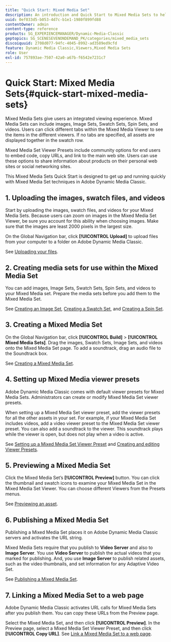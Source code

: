 ```yaml
---
title: "Quick Start: Mixed Media Set"
description: An introduction and Quick Start to Mixed Media Sets to help you get up and running quickly.
uuid: 0ef033d5-b053-4d7c-b1e1-1980f899fd88
contentOwner: admin
content-type: reference
products: SG_EXPERIENCEMANAGER/Dynamic-Media-Classic
geptopics: SG_SCENESEVENONDEMAND_PK/categories/mixed_media_sets
discoiquuid: 2708d077-94fc-4045-8992-ad3589ed9cfd
feature: Dynamic Media Classic,Viewers,Mixed Media Sets
role: User
exl-id: 757893ae-7507-42a0-a67b-f6542e7231c7
---
```

# Quick Start: Mixed Media Sets{#quick-start-mixed-media-sets}

 Mixed Media Sets give users an integrated viewing experience. Mixed Media Sets can include images, Image Sets, Swatch Sets, Spin Sets, and videos. Users can click different tabs within the Mixed Media Viewer to see the items in the different viewers. If no tabs are specified, all assets are displayed together in the swatch row.

Mixed Media Set Viewer Presets include community options for end users to embed code, copy URLs, and link to the main web site. Users can use these options to share information about products on their personal web sites or social networking sites.

This Mixed Media Sets Quick Start is designed to get up and running quickly with Mixed Media Set techniques in Adobe Dynamic Media Classic.

## 1. Uploading the images, swatch files, and videos

Start by uploading the images, swatch files, and videos for your Mixed Media Sets. Because users can zoom on images in the Mixed Media Set Viewer, be sure you account for this ability when choosing images. Make sure that the images are least 2000 pixels in the largest size.

On the Global Navigation bar, click **[!UICONTROL Upload]** to upload files from your computer to a folder on Adobe Dynamic Media Classic.

See [Uploading your files](uploading-files.md#uploading-your-files).

## 2. Creating media sets for use within the Mixed Media Set

You can add images, Image Sets, Swatch Sets, Spin Sets, and videos to your Mixed Media set. Prepare the media sets before you add them to the Mixed Media Set.

See [Creating an Image Set](creating-image-set.md#creating-an-image-set), [Creating a Swatch Set](creating-swatch-set.md#creating-a-swatch-set), and [Creating a Spin Set](creating-spin-set.md#creating-a-spin-set).

## 3. Creating a Mixed Media Set

On the Global Navigation bar, click **[!UICONTROL Build]** > **[!UICONTROL Mixed Media Sets]**. Drag the images, Swatch Sets, Image Sets, and videos onto the Mixed Media Set page. To add a soundtrack, drag an audio file to the Soundtrack box.

See [Creating a Mixed Media Set](creating-mixed-media-set.md#creating-a-mixed-media-set).

## 4. Setting up Mixed Media viewer presets

Adobe Dynamic Media Classic comes with default viewer presets for Mixed Media Sets. Administrators can create or modify Mixed Media Set viewer presets.

When setting up a Mixed Media Set viewer preset, add the viewer presets for all the other assets in your set. For example, if your Mixed Media Set includes videos, add a video viewer preset to the Mixed Media Set viewer preset. You can also add a soundtrack to the viewer. This soundtrack plays while the viewer is open, but does not play when a video is active.

See [Setting up a Mixed Media Set Viewer Preset](setting-mixed-media-set-viewer.md#setting-up-a-mixed-media-set-viewer-preset) and [Creating and editing Viewer Presets](application-setup.md#adding-and-editing-viewer-presets).

## 5. Previewing a Mixed Media Set

Click the Mixed Media Set’s **[!UICONTROL Preview]** button. You can click the thumbnail and swatch icons to examine your Mixed Media Set in the Mixed Media Set Viewer. You can choose different Viewers from the Presets menus.

See [Previewing an asset](previewing-asset.md#previewing-an-asset).

## 6. Publishing a Mixed Media Set

Publishing a Mixed Media Set places it on Adobe Dynamic Media Classic servers and activates the URL string.

Mixed Media Sets require that you publish to **Video Server** and also to **Image Server**. You use **Video Server** to publish the actual videos that you marked for publishing. And, you use **Image Server** to publish related assets, such as the video thumbnails, and set information for any Adaptive Video Set.

See [Publishing a Mixed Media Set](publishing-mixed-media-set.md#publishing-a-mixed-media-set).

## 7. Linking a Mixed Media Set to a web page

Adobe Dynamic Media Classic activates URL calls for Mixed Media Sets after you publish them. You can copy these URLs from the Preview page.

Select the Mixed Media Set, and then click **[!UICONTROL Preview]**. In the Preview page, select a Mixed Media Set Viewer Preset, and then click **[!UICONTROL Copy URL]**. See [Link a Mixed Media Set to a web page](linking-mixed-media-set-web.md#linking-a-mixed-media-set-to-a-web-page).
